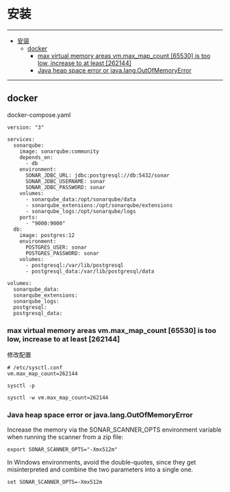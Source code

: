 # 安装

------

- [安装](#安装)
  - [docker](#docker)
    - [max virtual memory areas vm.max\_map\_count \[65530\] is too low, increase to at least \[262144\]](#max-virtual-memory-areas-vmmax_map_count-65530-is-too-low-increase-to-at-least-262144)
    - [Java heap space error or java.lang.OutOfMemoryError](#java-heap-space-error-or-javalangoutofmemoryerror)

------

## docker

docker-compose.yaml

```
version: "3"

services:
  sonarqube:
    image: sonarqube:community
    depends_on:
      - db
    environment:
      SONAR_JDBC_URL: jdbc:postgresql://db:5432/sonar
      SONAR_JDBC_USERNAME: sonar
      SONAR_JDBC_PASSWORD: sonar
    volumes:
      - sonarqube_data:/opt/sonarqube/data
      - sonarqube_extensions:/opt/sonarqube/extensions
      - sonarqube_logs:/opt/sonarqube/logs
    ports:
      - "9000:9000"
  db:
    image: postgres:12
    environment:
      POSTGRES_USER: sonar
      POSTGRES_PASSWORD: sonar
    volumes:
      - postgresql:/var/lib/postgresql
      - postgresql_data:/var/lib/postgresql/data

volumes:
  sonarqube_data:
  sonarqube_extensions:
  sonarqube_logs:
  postgresql:
  postgresql_data:
```

### max virtual memory areas vm.max_map_count [65530] is too low, increase to at least [262144]

修改配置
```
# /etc/sysctl.conf
vm.max_map_count=262144
```

`sysctl -p`

```
sysctl -w vm.max_map_count=262144
```

### Java heap space error or java.lang.OutOfMemoryError

Increase the memory via the SONAR_SCANNER_OPTS environment variable when running the scanner from a zip file:

`export SONAR_SCANNER_OPTS="-Xmx512m"`

In Windows environments, avoid the double-quotes, since they get misinterpreted and combine the two parameters into a single one.

`set SONAR_SCANNER_OPTS=-Xmx512m`

